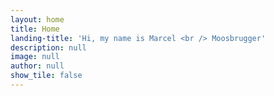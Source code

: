 ```yaml
---
layout: home
title: Home
landing-title: 'Hi, my name is Marcel <br /> Moosbrugger'
description: null
image: null
author: null
show_tile: false
---
```

